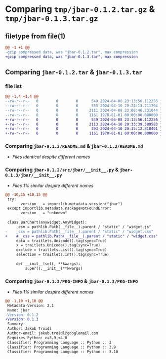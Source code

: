 # Comparing `tmp/jbar-0.1.2.tar.gz` & `tmp/jbar-0.1.3.tar.gz`

## filetype from file(1)

```diff
@@ -1 +1 @@
-gzip compressed data, was "jbar-0.1.2.tar", max compression
+gzip compressed data, was "jbar-0.1.3.tar", max compression
```

## Comparing `jbar-0.1.2.tar` & `jbar-0.1.3.tar`

### file list

```diff
@@ -1,4 +1,4 @@
--rw-r--r--   0        0        0      549 2024-04-08 23:13:56.112256 jbar-0.1.2/README.md
--rw-r--r--   0        0        0      355 2024-04-10 20:24:13.211794 jbar-0.1.2/pyproject.toml
--rw-r--r--   0        0        0     2111 2024-04-08 23:08:46.231044 jbar-0.1.2/src/jbar/__init__.py
--rw-r--r--   0        0        0     1161 1970-01-01 00:00:00.000000 jbar-0.1.2/PKG-INFO
+-rw-r--r--   0        0        0      549 2024-04-08 23:13:56.112256 jbar-0.1.3/README.md
+-rw-r--r--   0        0        0     2113 2024-04-10 20:33:39.389583 jbar-0.1.3/jbar/__init__.py
+-rw-r--r--   0        0        0      393 2024-04-10 20:35:12.818401 jbar-0.1.3/pyproject.toml
+-rw-r--r--   0        0        0     1161 1970-01-01 00:00:00.000000 jbar-0.1.3/PKG-INFO
```

### Comparing `jbar-0.1.2/README.md` & `jbar-0.1.3/README.md`

 * *Files identical despite different names*

### Comparing `jbar-0.1.2/src/jbar/__init__.py` & `jbar-0.1.3/jbar/__init__.py`

 * *Files 1% similar despite different names*

```diff
@@ -10,15 +10,15 @@
 try:
     __version__ = importlib.metadata.version("jbar")
 except importlib.metadata.PackageNotFoundError:
     __version__ = "unknown"
 
 class BarChart(anywidget.AnyWidget):
     _esm = pathlib.Path(__file__).parent / "static" / "widget.js"
-    _css = pathlib.Path(__file__).parent / "static" / "widget.css"
+    # _css = pathlib.Path(__file__).parent / "static" / "widget.css"
     data = traitlets.Unicode().tag(sync=True)
     x = traitlets.Unicode().tag(sync=True)
     exclude = traitlets.List().tag(sync=True)
     selection = traitlets.Int().tag(sync=True)
 
     def __init__(self, **kwargs):
         super().__init__(**kwargs)
```

### Comparing `jbar-0.1.2/PKG-INFO` & `jbar-0.1.3/PKG-INFO`

 * *Files 1% similar despite different names*

```diff
@@ -1,10 +1,10 @@
 Metadata-Version: 2.1
 Name: jbar
-Version: 0.1.2
+Version: 0.1.3
 Summary: 
 Author: Jakob Troidl
 Author-email: jakob.troidl@googlemail.com
 Requires-Python: >=3.9,<4.0
 Classifier: Programming Language :: Python :: 3
 Classifier: Programming Language :: Python :: 3.9
 Classifier: Programming Language :: Python :: 3.10
```

